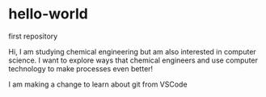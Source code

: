 # hello-world
first repository

Hi, I am studying chemical engineering but am also interested in computer science. 
I want to explore ways that chemical engineers and use computer technology to make processes even better!

I am making a change to learn about git from VSCode
